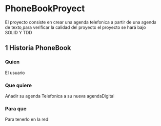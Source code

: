 # PhoneBookProyect

El proyecto consiste en crear una agenda telefonica a partir de una agenda de texto,para verificar la calidad del proyecto el proyecto se hará bajo SOLID Y TDD

## 1 Historia PhoneBook

### Quien
El usuario

### Que quiere
Añadir su agenda Telefonica a su nueva agendaDigital

### Para que
Para tenerlo en la red

